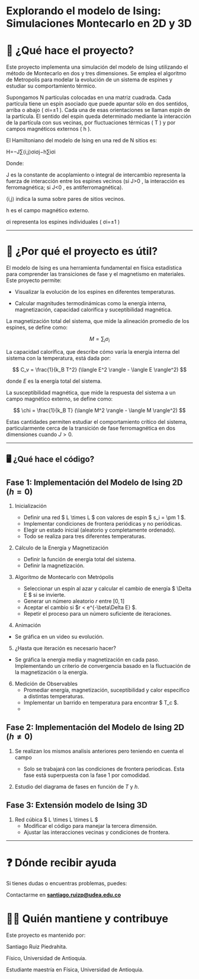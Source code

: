 # Explorando el modelo de Ising: Simulaciones Montecarlo en 2D y 3D

# 📌 ¿Qué hace el proyecto?

Este proyecto implementa una simulación del modelo de Ising utilizando el método de Montecarlo en dos y tres dimensiones. Se emplea el algoritmo de Metropolis para modelar la evolución de un sistema de espines y estudiar su comportamiento térmico.

Supongamos  N  partículas colocadas en una matriz cuadrada. Cada partícula tiene un espín asociado que puede apuntar sólo en dos sentidos, arriba o abajo ( σi=±1 ). Cada una de esas orientaciones se llaman espín de la partícula. El sentido del espín queda determinado mediante la interacción de la partícula con sus vecinas, por fluctuaciones térmicas ( T ) y por campos magnéticos externos ( h ).

El Hamiltoniano del modelo de Ising en una red de  N  sitios es:

H=−J∑⟨i,j⟩σiσj−h∑iσi 

Donde:

J  es la constante de acoplamiento o integral de intercambio representa la fuerza de interacción entre los espines vecinos (si  J>0 , la interacción es ferromagnética; si  J<0 , es antiferromagnética).

⟨i,j⟩  indica la suma sobre pares de sitios vecinos.

h  es el campo magnético externo.

σi  representa los espines individuales ( σi=±1 )

---

# 🎯 ¿Por qué el proyecto es útil?

El modelo de Ising es una herramienta fundamental en física estadística para comprender las transiciones de fase y el magnetismo en materiales. Este proyecto permite:

* Visualizar la evolución de los espines en diferentes temperaturas.

* Calcular magnitudes termodinámicas como la energía interna, magnetización, capacidad calorífica y suceptibilidad magnética.

La magnetización total del sistema, que mide la alineación promedio de los espines, se define como:

$$M = \sum_i \sigma_i$$

La capacidad calorífica, que describe cómo varía la energía interna del sistema con la temperatura, está dada por:

$$ C_v =  \frac{1}{k_B T^2} (\langle E^2 \rangle - \langle E \rangle^2) $$
  
donde $E$ es la energía total del sistema.

La susceptibilidad magnética, que mide la respuesta del sistema a un campo magnético externo, se define como:

$$ \chi =  \frac{1}{k_B T} (\langle M^2 \rangle - \langle M \rangle^2) $$

Estas cantidades permiten estudiar el comportamiento crítico del sistema, particularmente cerca de la transición de fase ferromagnética en dos dimensiones cuando $J>0$.

---
## 🖥️ ¿Qué hace el código?

## **Fase 1: Implementación del Modelo de Ising 2D ($h=0$)**

1. Inicialización
   - Definir una red $ L \times L $ con valores de espín $ s_i = \pm 1 $.
   - Implementar condiciones de frontera periódicas y no periódicas.
   - Elegir un estado inicial (aleatorio y completamente ordenado).
   - Todo se realiza para tres diferentes temperaturas.

2. Cálculo de la Energía y Magnetización
   - Definir la función de energía total del sistema.
   - Definir la magnetización.

3. Algoritmo de Montecarlo con Metrópolis
   - Seleccionar un espín al azar y calcular el cambio de energía $ \Delta E $ si se invierte.
   - Generar un número aleatorio $r$ entre $[0,1]$
   - Aceptar el cambio si $r < e^{-\beta\Delta E} $.
   - Repetir el proceso para un número suficiente de iteraciones.

4. Animación
  - Se gráfica en un video su evolución.

5. ¿Hasta que iteración es necesario hacer?
  - Se gráfica la energía media y magnetización en cada paso. Implementando un criterio de convergencia basado en la fluctuación de la magnetización o la energía.

6. Medición de Observables
   - Promediar energía, magnetización, suceptibilidad y calor específico a distintas temperaturas.
   - Implementar un barrido en temperatura para encontrar $ T_c $.
   - 
## **Fase 2: Implementación del Modelo de Ising 2D ($h \neq 0$)**

1. Se realizan los mismos analisis anteriores pero teniendo en cuenta el campo
    - Solo se trabajará con las condiciones de frontera periodicas. Esta fase está superpuesta con la fase 1 por comodidad.

2. Estudio del diagrama de fases en función de $T$ y $h$.

## Fase 3: Extensión modelo de Ising 3D

1. Red cúbica $ L \times L \times L $
   - Modificar el código para manejar la tercera dimensión.
   - Ajustar las interacciones vecinas y condiciones de frontera.

---

# ❓ Dónde recibir ayuda

Si tienes dudas o encuentras problemas, puedes:

Contactarme en **santiago.ruizp@udea.edu.co**

# 👩‍💻 Quién mantiene y contribuye

Este proyecto es mantenido por:

 Santiago Ruiz Piedrahita.
 
 Físico, Universidad de Antioquia.
 
 Estudiante maestría en Física, Universidad de Antioquia.


